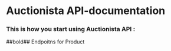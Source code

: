 # Auctionista API-documentation

### This is how you start using Auctionista API :
##bold## Endpoitns for Product



